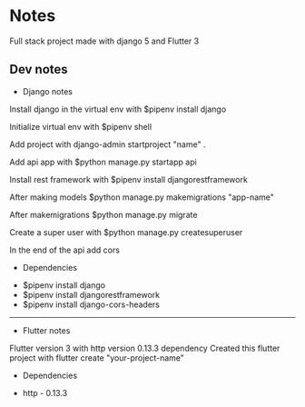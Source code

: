 # Notes 

Full stack project made with django 5 and Flutter 3

## Dev notes

* Django notes

Install django in the virtual env with $pipenv install django

Initialize virtual env with $pipenv shell

Add project with django-admin startproject "name" .

Add api app with $python manage.py startapp api

Install rest framework with $pipenv install djangorestframework

After making models $python manage.py makemigrations "app-name"

After makemigrations $python manage.py migrate

Create a super user with $python manage.py createsuperuser

In the end of the api add cors

* Dependencies
- $pipenv install django
- $pipenv install djangorestframework
- $pipenv install django-cors-headers

<hr/>

* Flutter notes

Flutter version 3 with http version 0.13.3 dependency
Created this flutter project with flutter create "your-project-name"

* Dependencies
- http - 0.13.3